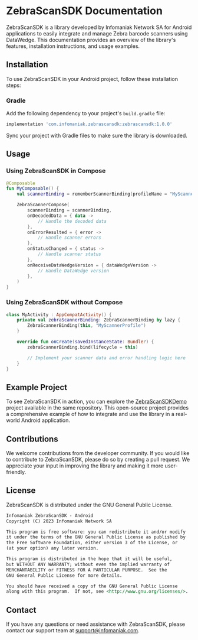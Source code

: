 # ZebraScanSDK Documentation

ZebraScanSDK is a library developed by Infomaniak Network SA for Android applications to easily integrate and manage Zebra barcode scanners using DataWedge.
This documentation provides an overview of the library's features, installation instructions, and usage examples.

## Installation

To use ZebraScanSDK in your Android project, follow these installation steps:

### Gradle

Add the following dependency to your project's `build.gradle` file:

```gradle
implementation 'com.infomaniak.zebrascansdk:zebrascansdk:1.0.0'
```

Sync your project with Gradle files to make sure the library is downloaded.

## Usage

### Using ZebraScanSDK in Compose

```kotlin
@Composable
fun MyComposable() {
    val scannerBinding = rememberScannerBinding(profileName = "MyScannerProfile")

    ZebraScannerCompose(
        scannerBinding = scannerBinding,
        onDecodedData = { data ->
            // Handle the decoded data
        },
        onErrorResulted = { error ->
            // Handle scanner errors
        },
        onStatusChanged = { status ->
            // Handle scanner status
        },
        onReceiveDataWedgeVersion = { dataWedgeVersion ->
            // Handle DataWedge version
        },
    )
}
```

### Using ZebraScanSDK without Compose

```kotlin
class MyActivity : AppCompatActivity() {
    private val zebraScannerBinding: ZebraScannerBinding by lazy {
        ZebraScannerBinding(this, "MyScannerProfile")
    }

    override fun onCreate(savedInstanceState: Bundle?) {
        zebraScannerBinding.bind(lifecycle = this)

        // Implement your scanner data and error handling logic here
    }
}
```

## Example Project

To see ZebraScanSDK in action, you can explore the [ZebraScanSDKDemo](https://github.com/Infomaniak/ZebraScanSDK/tree/main/ZebraScanSDKDemo) project available in the same repository. 
This open-source project provides a comprehensive example of how to integrate and use the library in a real-world Android application.

## Contributions

We welcome contributions from the developer community. If you would like to contribute to ZebraScanSDK, please do so by creating a pull request.
We appreciate your input in improving the library and making it more user-friendly.

## License

ZebraScanSDK is distributed under the GNU General Public License.

```markdown
Infomaniak ZebraScanSDK - Android
Copyright (C) 2023 Infomaniak Network SA

This program is free software: you can redistribute it and/or modify
it under the terms of the GNU General Public License as published by
the Free Software Foundation, either version 3 of the License, or
(at your option) any later version.

This program is distributed in the hope that it will be useful,
but WITHOUT ANY WARRANTY; without even the implied warranty of
MERCHANTABILITY or FITNESS FOR A PARTICULAR PURPOSE.  See the
GNU General Public License for more details.

You should have received a copy of the GNU General Public License
along with this program.  If not, see <http://www.gnu.org/licenses/>.
```

## Contact

If you have any questions or need assistance with ZebraScanSDK, please contact our support team at [support@infomaniak.com](mailto:support@infomaniak.com).
